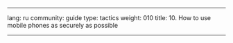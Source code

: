 

---

lang: ru
community: guide
type: tactics
weight: 010
title: 10. How to use mobile phones as securely as possible

---

<stub>


